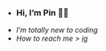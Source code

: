 - ###  Hi, I’m Pin :fairy_woman:
- *I’m totally new to coding*
- *How to reach me > [ig](www.instagram.com/21st_horizontal/)*

<!---
findmelily/findmelily is a ✨ special ✨ repository because its `README.md` (this file) appears on your GitHub profile.
You can click the Preview link to take a look at your changes.
--->
